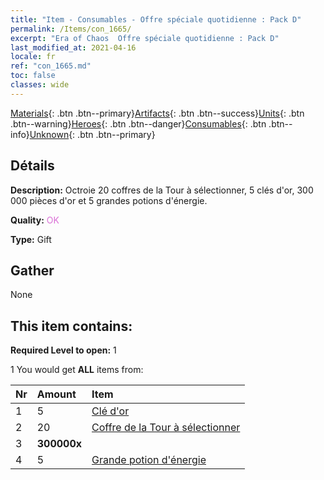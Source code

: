 ```yaml
---
title: "Item - Consumables - Offre spéciale quotidienne : Pack D"
permalink: /Items/con_1665/
excerpt: "Era of Chaos  Offre spéciale quotidienne : Pack D"
last_modified_at: 2021-04-16
locale: fr
ref: "con_1665.md"
toc: false
classes: wide
---
```

 [Materials](/fr/Items/){: .btn .btn--primary}[Artifacts](/fr/Items/Artifacts/){: .btn .btn--success}[Units](/fr/Items/Units/){: .btn .btn--warning}[Heroes](/fr/Items/Heroes/){: .btn .btn--danger}[Consumables](/fr/Items/Consumables/){: .btn .btn--info}[Unknown](/fr/Items/Unknown/){: .btn .btn--primary}

## Détails
 **Description:** Octroie 20 coffres de la Tour à sélectionner, 5 clés d'or, 300 000 pièces d'or et 5 grandes potions d'énergie.

 **Quality:** <span style="color: #DA70D6">OK</span>

 **Type:** Gift

## Gather

  None

## This item contains:

 **Required Level to open:** 1

 1 You would get **ALL** items  from:

  | Nr | Amount |     Item    |
  |:---|:-------|:------------|
  | 1 | 5 | [Clé d'or](/fr/Items/con_783/) |  | 
  | 2 | 20 | [Coffre de la Tour à sélectionner](/fr/Items/con_1666/) |  | 
  | 3 |  **300000x** | <i class="fas fa-coins"/> |  | 
  | 4 | 5 | [Grande potion d'énergie](/fr/Items/con_706/) |  | 
